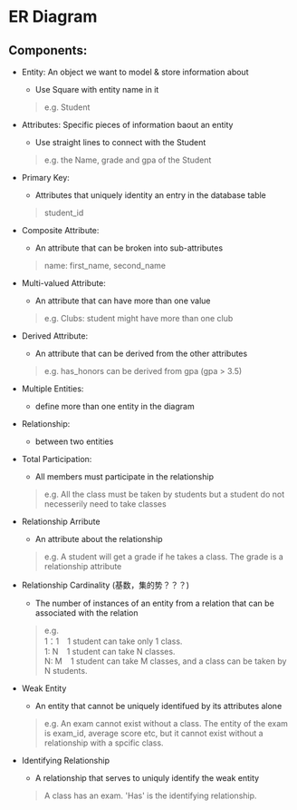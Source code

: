 # ER Diagram

## Components:
* Entity: An object we want to model & store information about
    * Use Square with entity name in it

    > e.g. Student
* Attributes: Specific pieces of information baout an entity
    * Use straight lines to connect with the Student

    > e.g. the Name, grade and gpa of the Student
* Primary Key: 
    * Attributes that uniquely identity an entry in the database table

    > student_id

* Composite Attribute:
    * An attribute that can be broken into sub-attributes
    > name: first_name, second_name

* Multi-valued Attribute:
    * An attribute that can have more than one value
    > e.g. Clubs: student might have more than one club

* Derived Attribute:
    * An attribute that can be derived from the other attributes
    > e.g. has_honors can be derived from gpa (gpa > 3.5)

* Multiple Entities:
    * define more than one entity in the diagram

* Relationship:
    * between two entities

* Total Participation:
    * All members must participate in the relationship
    > e.g. All the class must be taken by students
    but a student do not necesserily need to take classes

* Relationship Arribute
    * An attribute about the relationship
    > e.g. A student will get a grade if he takes a class. The grade is a relationship attribute

* Relationship Cardinality (基数，集的势？？？)
    * The number of instances of an entity from a relation that can be associated with the relation

    > e.g. <br>
    1：1 &ensp; 1 student can take only 1 class.<br>
    1: N &ensp;   1 student can take N classes.<br>
    N: M &ensp;   1 student can take M classes, and a class can be taken by N students. 

* Weak Entity
    * An entity that cannot be uniquely identifued by its attributes alone
    > e.g. An exam cannot exist without a class. The entity of the exam is exam_id, average score etc, but it cannot exist without a relationship with a spcific class. 

* Identifying Relationship
    * A relationship that serves to uniquly identify the weak entity
    > A class has an exam. 'Has' is the identifying relationship.

